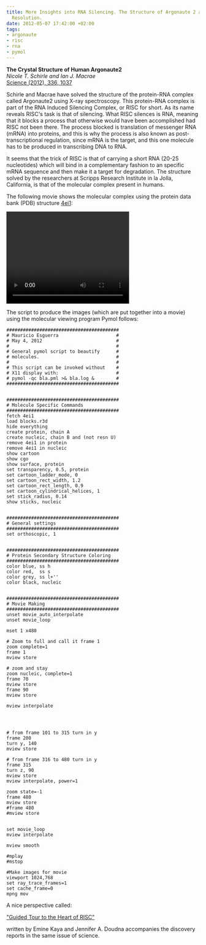 ```yaml
---
title: More Insights into RNA Silencing. The Structure of Argonaute 2 at 2.3 Ångström
  Resolution.
date: 2012-05-07 17:42:00 +02:00
tags:
- argonaute
- risc
- rna
- pymol
---
```


**The Crystal Structure of Human Argonaute2**   
*Nicole T. Schirle and Ian J. Macrae*  
[Science (2012), 336, 1037](http://dx.doi.org/10.1126/science.1221551)  

Schirle and Macrae have solved the structure of the protein-RNA complex called Argonaute2 using X-ray spectroscopy. This protein-RNA complex is part of the RNA Induced Silencing Complex, or RISC for short. As its name reveals RISC's task is that of silencing. What RISC silences is RNA, meaning that it blocks a process that otherwise would have been accomplished had RISC not been there. The process blocked is translation of messenger RNA (mRNA) into proteins, and this is why the process is also known as post-transcriptional regulation, since mRNA is the target, and this one molecule has to be produced in transcribing DNA to RNA.

It seems that the trick of RISC is that of carrying a short RNA (20-25 nucleotides) which will bind in a complementary fashion to an specific mRNA sequence and then make it a target for degradation. The structure solved  by the researchers at Scripps Research Institute in la Jolla, California, is that of the molecular complex present in humans.

The following movie shows the molecular complex using the protein data bank (PDB) structure  [4ei1](http://www.pdb.org/pdb/explore/explore.do?structureId=4ei1):

<video width="320" height="240" controls>
<source src="http://images.mesguerra.org/Images/argonaute2/video.mp4" type="video/mp4">
Your browser does not support the video tag.
</video> 

The script to produce the images (which are put together into a movie) using the molecular viewing program Pymol follows:
    
    #########################################
    # Mauricio Esguerra                     #
    # May 4, 2012                           #
    #                                       #
    # General pymol script to beautify      #
    # molecules.                            #
    #                                       #
    # This script can be invoked without    #
    # X11 display with:                     #
    # pymol -qc bla.pml >& bla.log &        #
    #########################################
    
    
    #########################################
    # Molecule Specific Commands
    #########################################
    fetch 4ei1
    load blocks.r3d
    hide everything
    create protein, chain A
    create nucleic, chain B and (not resn U)
    remove 4ei1 in protein
    remove 4ei1 in nucleic
    show cartoon
    show cgo
    show surface, protein
    set transparency, 0.5, protein
    set cartoon_ladder_mode, 0
    set cartoon_rect_width, 1.2
    set cartoon_rect_length, 0.9
    set cartoon_cylindrical_helices, 1
    set stick_radius, 0.14
    show sticks, nucleic
    
    
    #########################################
    # General settings
    #########################################
    set orthoscopic, 1
    
    
    #########################################
    # Protein Secondary Structure Coloring 
    #########################################
    color blue, ss h
    color red,  ss s
    color grey, ss l+''
    color black, nucleic
    
    
    #########################################
    # Movie Making
    #########################################
    unset movie_auto_interpolate
    unset movie_loop
    
    mset 1 x480
    
    # Zoom to full and call it frame 1
    zoom complete=1
    frame 1
    mview store
    
    # zoom and stay
    zoom nucleic, complete=1
    frame 70
    mview store
    frame 90
    mview store
    
    mview interpolate
    
    
    
    
    # from frame 101 to 315 turn in y
    frame 200
    turn y, 140
    mview store
    
    # from frame 316 to 480 turn in y
    frame 315
    turn z, 90
    mview store
    mview interpolate, power=1
    
    zoom state=-1
    frame 480
    mview store
    #frame 480
    #mview store
    
    
    set movie_loop
    mview interpolate
    
    mview smooth
    
    #mplay
    #mstop
    
    #Make images for movie
    viewport 1024,768
    set ray_trace_frames=1
    set cache_frame=0
    mpng mov

A nice perspective called:

["Guided Tour to the Heart of RISC"](http://www.sciencemag.org/content/336/6084/985.full)

written by Emine Kaya and Jennifer A. Doudna accompanies the discovery reports in the same issue of science.